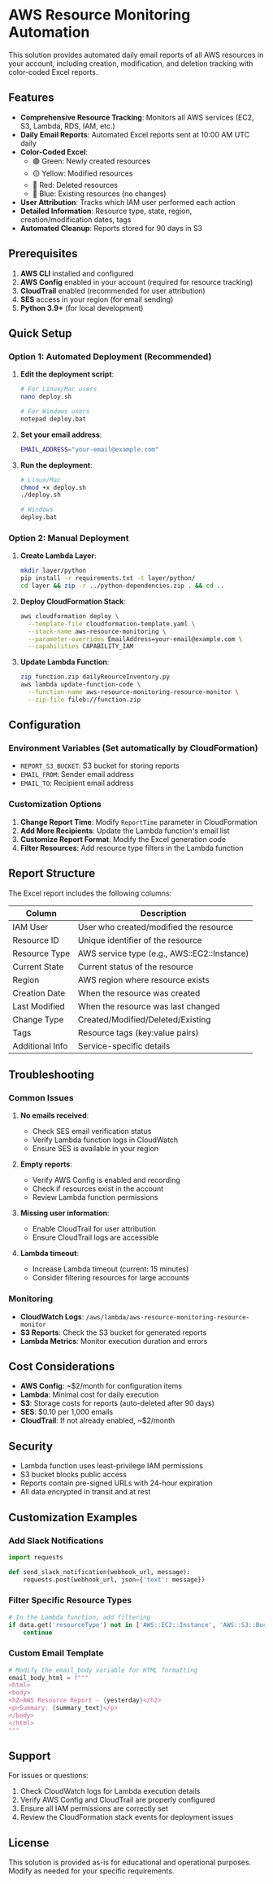 # AWS Resource Monitoring Automation

This solution provides automated daily email reports of all AWS resources in your account, including creation, modification, and deletion tracking with color-coded Excel reports.

## Features

- **Comprehensive Resource Tracking**: Monitors all AWS services (EC2, S3, Lambda, RDS, IAM, etc.)
- **Daily Email Reports**: Automated Excel reports sent at 10:00 AM UTC daily
- **Color-Coded Excel**: 
  - 🟢 Green: Newly created resources
  - 🟡 Yellow: Modified resources
  - 🔴 Red: Deleted resources
  - 🔵 Blue: Existing resources (no changes)
- **User Attribution**: Tracks which IAM user performed each action
- **Detailed Information**: Resource type, state, region, creation/modification dates, tags
- **Automated Cleanup**: Reports stored for 90 days in S3

## Prerequisites

1. **AWS CLI** installed and configured
2. **AWS Config** enabled in your account (required for resource tracking)
3. **CloudTrail** enabled (recommended for user attribution)
4. **SES** access in your region (for email sending)
5. **Python 3.9+** (for local development)

## Quick Setup

### Option 1: Automated Deployment (Recommended)

1. **Edit the deployment script**:
   ```bash
   # For Linux/Mac users
   nano deploy.sh
   
   # For Windows users
   notepad deploy.bat
   ```

2. **Set your email address**:
   ```bash
   EMAIL_ADDRESS="your-email@example.com"
   ```

3. **Run the deployment**:
   ```bash
   # Linux/Mac
   chmod +x deploy.sh
   ./deploy.sh
   
   # Windows
   deploy.bat
   ```

### Option 2: Manual Deployment

1. **Create Lambda Layer**:
   ```bash
   mkdir layer/python
   pip install -r requirements.txt -t layer/python/
   cd layer && zip -r ../python-dependencies.zip . && cd ..
   ```

2. **Deploy CloudFormation Stack**:
   ```bash
   aws cloudformation deploy \
     --template-file cloudformation-template.yaml \
     --stack-name aws-resource-monitoring \
     --parameter-overrides EmailAddress=your-email@example.com \
     --capabilities CAPABILITY_IAM
   ```

3. **Update Lambda Function**:
   ```bash
   zip function.zip dailyReourceInventory.py
   aws lambda update-function-code \
     --function-name aws-resource-monitoring-resource-monitor \
     --zip-file fileb://function.zip
   ```

## Configuration

### Environment Variables (Set automatically by CloudFormation)
- `REPORT_S3_BUCKET`: S3 bucket for storing reports
- `EMAIL_FROM`: Sender email address
- `EMAIL_TO`: Recipient email address

### Customization Options

1. **Change Report Time**: Modify `ReportTime` parameter in CloudFormation
2. **Add More Recipients**: Update the Lambda function's email list
3. **Customize Report Format**: Modify the Excel generation code
4. **Filter Resources**: Add resource type filters in the Lambda function

## Report Structure

The Excel report includes the following columns:

| Column | Description |
|--------|-------------|
| IAM User | User who created/modified the resource |
| Resource ID | Unique identifier of the resource |
| Resource Type | AWS service type (e.g., AWS::EC2::Instance) |
| Current State | Current status of the resource |
| Region | AWS region where resource exists |
| Creation Date | When the resource was created |
| Last Modified | When the resource was last changed |
| Change Type | Created/Modified/Deleted/Existing |
| Tags | Resource tags (key:value pairs) |
| Additional Info | Service-specific details |

## Troubleshooting

### Common Issues

1. **No emails received**:
   - Check SES email verification status
   - Verify Lambda function logs in CloudWatch
   - Ensure SES is available in your region

2. **Empty reports**:
   - Verify AWS Config is enabled and recording
   - Check if resources exist in the account
   - Review Lambda function permissions

3. **Missing user information**:
   - Enable CloudTrail for user attribution
   - Ensure CloudTrail logs are accessible

4. **Lambda timeout**:
   - Increase Lambda timeout (current: 15 minutes)
   - Consider filtering resources for large accounts

### Monitoring

- **CloudWatch Logs**: `/aws/lambda/aws-resource-monitoring-resource-monitor`
- **S3 Reports**: Check the S3 bucket for generated reports
- **Lambda Metrics**: Monitor execution duration and errors

## Cost Considerations

- **AWS Config**: ~$2/month for configuration items
- **Lambda**: Minimal cost for daily execution
- **S3**: Storage costs for reports (auto-deleted after 90 days)
- **SES**: $0.10 per 1,000 emails
- **CloudTrail**: If not already enabled, ~$2/month

## Security

- Lambda function uses least-privilege IAM permissions
- S3 bucket blocks public access
- Reports contain pre-signed URLs with 24-hour expiration
- All data encrypted in transit and at rest

## Customization Examples

### Add Slack Notifications
```python
import requests

def send_slack_notification(webhook_url, message):
    requests.post(webhook_url, json={'text': message})
```

### Filter Specific Resource Types
```python
# In the Lambda function, add filtering
if data.get('resourceType') not in ['AWS::EC2::Instance', 'AWS::S3::Bucket']:
    continue
```

### Custom Email Template
```python
# Modify the email_body variable for HTML formatting
email_body_html = f"""
<html>
<body>
<h2>AWS Resource Report - {yesterday}</h2>
<p>Summary: {summary_text}</p>
</body>
</html>
"""
```

## Support

For issues or questions:
1. Check CloudWatch logs for Lambda execution details
2. Verify AWS Config and CloudTrail are properly configured
3. Ensure all IAM permissions are correctly set
4. Review the CloudFormation stack events for deployment issues

## License

This solution is provided as-is for educational and operational purposes. Modify as needed for your specific requirements.
